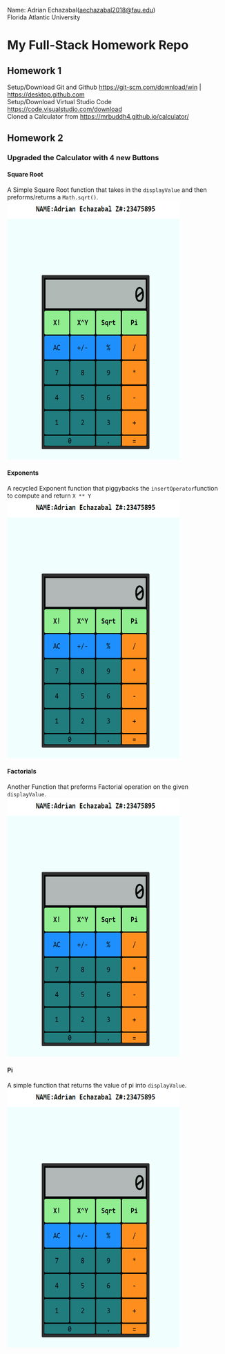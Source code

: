 Name: Adrian Echazabal(aechazabal2018@fau.edu) <br>
Florida Atlantic University
# My Full-Stack Homework Repo
## Homework 1 <br>
Setup/Download Git and Github https://git-scm.com/download/win | https://desktop.github.com <br> 
Setup/Download Virtual Studio Code https://code.visualstudio.com/download <br>
Cloned a Calculator from https://mrbuddh4.github.io/calculator/ 
## Homework 2
### Upgraded the Calculator with 4 new Buttons
#### Square Root <br>
A Simple Square Root function that takes in the `displayValue` and then preforms/returns a `Math.sqrt()`. <br>
<img src="./Gifs/Stack Root.gif" width=400 height=600>
#### Exponents <br>
A recycled Exponent function that piggybacks the `insertOperator`function to compute and return `X ** Y`<br>
<img src="./Gifs/Stack Exponent.gif" width=400 height=600>
#### Factorials <br>
Another Function that preforms Factorial operation on the given `displayValue`.<br>
<img src="./Gifs/Stack Factorial.gif" width=400 height=600>
#### Pi <br>
A simple function that returns the value of pi into `displayValue`.<br>
<img src="./Gifs/Stack Pi.gif" width=400 height=600>
